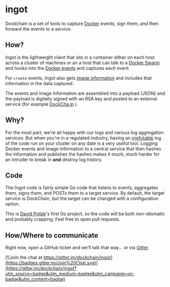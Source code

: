 # ingot

Dockchain is a set of tools to capture [Docker](https://docker.com) events, sign them,
and then forward the events to a service.

## How?

Ingot is the lightweight client that sits in a container either on each
host across a cluster of machines or an a host that can talk to a
[Docker Swarm](https://docs.docker.com/swarm/) and hooks into the
[Docker events](http://docs.docker.com/reference/api/docker_remote_api_v1.18/#monitor-dockers-events) and captures each event.

For `create` events, Ingot also gets [image information](http://docs.docker.com/reference/api/docker_remote_api_v1.18/#inspect-an-image) and includes that information
in the data captured.

The events and image information are assembled into a payload (JSON)
and the payload is digitally signed with an RSA key and posted
to an external service (for example [DockCha.in](https://dockcha.in) ).

## Why?

For the most part, we're all happy with our logs and various
log aggregation services. But when you're in a regulated
industry, having an [irrefutable](http://dictionary.reference.com/browse/irrefutable) log of the code run on your cluster on any date is
a very useful tool. Logging Docker events and image information
to a central service that then hashes the information and
publishes the hashes makes it much, much harder for an intruder
to break in **and** destroy log history.

## Code

The Ingot code is fairly simple Go code that listens to events,
aggregates them, signs them, and POSTs them to a target service.
By default, the target service is DockChain, but the target can
be changed with a configuration option.

This is [David Pollak](https://github.com/dpp)'s first Go project,
so the code will be both non-idiomatic and probably crapping. Feel
free to open pull requests.

## How/Where to communicate

Right now, open a GitHub ticket and we'll talk that way...
or via [Gitter](https://gitter.im/dockchain/ingot).

[![Join the chat at https://gitter.im/dockchain/ingot](https://badges.gitter.im/Join%20Chat.svg)](https://gitter.im/dockchain/ingot?utm_source=badge&utm_medium=badge&utm_campaign=pr-badge&utm_content=badge)

